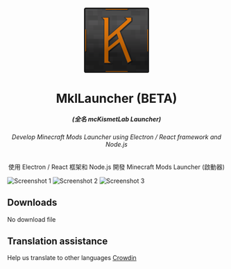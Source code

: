 <p align="center"><img src="./src/assets/images/logo/logo.png" width="150px" height="150px"></p>
<h1 align="center">MklLauncher (BETA)</h1>
<em><h5 align="center">(全名 mcKismetLab Launcher)</h5></em>
<h6 align="center">Develop Minecraft Mods Launcher using Electron / React framework and Node.js</h6>
<p align="center">使用 Electron / React 框架和 Node.js 開發 Minecraft Mods Launcher (啟動器)</p>

![Screenshot 1](https://i.imgur.com/5wCudVh.png)
![Screenshot 2](https://i.imgur.com/HcUdyk2.png)
![Screenshot 3](https://i.imgur.com/JOdQobO.png)

## Downloads

No download file

## Translation assistance

Help us translate to other languages [Crowdin](https://crowdin.com/project/mkllauncher)
